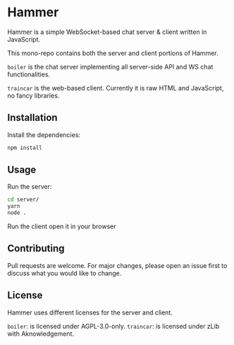 # Hammer

Hammer is a simple WebSocket-based chat server & client written in JavaScript.

This mono-repo contains both the server and client portions of Hammer.

`boiler` is the chat server implementing all server-side API and WS chat functionalities.

`traincar` is the web-based client. Currently it is raw HTML and JavaScript, no fancy libraries.

## Installation

Install the dependencies:

```bash
npm install
```

## Usage

Run the server:

```bash
cd server/
yarn
node .
```

Run the client open it in your browser

## Contributing

Pull requests are welcome. For major changes, please open an issue first to discuss what you would like to change.

## License

Hammer uses different licenses for the server and client.

`boiler`: is licensed under AGPL-3.0-only.
`traincar`: is licensed under zLib with Aknowledgement.
